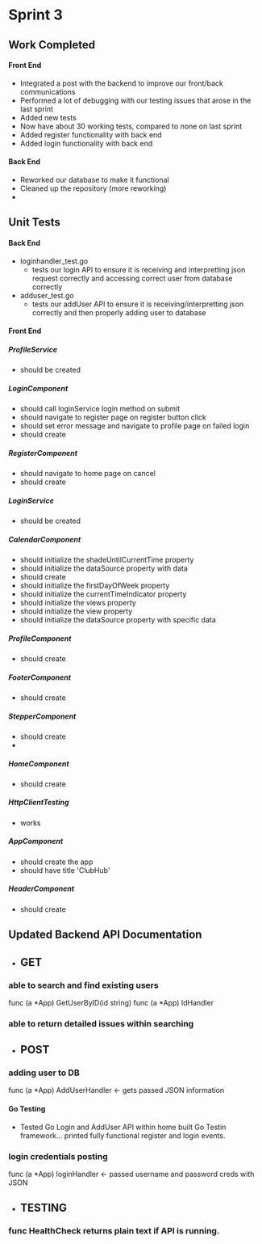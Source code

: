 # Sprint 3

## Work Completed
#### Front End
- Integrated a post with the backend to improve our front/back communications
- Performed a lot of debugging with our testing issues that arose in the last sprint
- Added new tests
- Now have about 30 working tests, compared to none on last sprint
- Added register functionality with back end
- Added login functionality with back end

#### Back End
- Reworked our database to make it functional
- Cleaned up the repository (more reworking)
- 
## Unit Tests

#### Back End
- loginhandler_test.go
    - tests our login API to ensure it is receiving and interpretting json request correctly and accessing correct user from database correctly
- adduser_test.go
    - tests our addUser API to ensure it is receiving/interpretting json correctly and then properly adding user to database

#### Front End

##### ProfileService
- should be created

##### LoginComponent
- should call loginService login method on submit
- should navigate to register page on register button click
- should set error message and navigate to profile page on failed login
- should create

##### RegisterComponent
- should navigate to home page on cancel
- should create

##### LoginService
- should be created

##### CalendarComponent
- should initialize the shadeUntilCurrentTime property
- should initialize the dataSource property with data
- should create
- should initialize the firstDayOfWeek property
- should initialize the currentTimeIndicator property
- should initialize the views property
- should initialize the view property
- should initialize the dataSource property with specific data

##### ProfileComponent
- should create

##### FooterComponent
- should create

##### StepperComponent
- should create
- 
##### HomeComponent
- should create

##### HttpClientTesting
- works

##### AppComponent
- should create the app
- should have title 'ClubHub'

##### HeaderComponent
- should create


## Updated Backend API Documentation
- ## GET
 ### able to search and find existing users
func (a *App) GetUserByID(id string)
func (a *App) IdHandler
### able to return detailed issues within searching
- ## POST
### adding user to DB
 func (a *App) AddUserHandler <- gets passed JSON information
#### Go Testing 
- Tested Go Login and AddUser API within home built Go Testin framework... printed fully functional register and login events.
### login credentials posting
func (a *App) loginHandler <- passed username and password creds with JSON
- ## TESTING
### func HealthCheck returns plain text if API is running.
